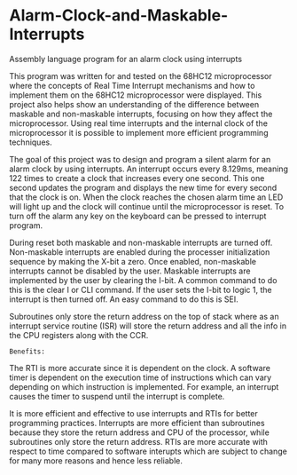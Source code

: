 # Alarm-Clock-and-Maskable-Interrupts
Assembly language program for an alarm clock using interrupts

   This program was written for and tested on the 68HC12 microprocessor where the concepts of Real Time Interrupt mechanisms and how to implement them on the 68HC12 microprocessor were displayed.  This project also helps show an understanding of the difference between maskable and non-maskable interrupts, focusing on how they affect the microprocessor. Using real time interrupts and the internal clock of the microprocessor it is possible to implement more efficient programming techniques. 

   The goal of this project was to design and program a silent alarm for an alarm clock by using interrupts.  An interrupt occurs every 8.129ms, meaning 122 times to create a clock that increases every one second. This one second updates the program and displays the new time for every second that the clock is on. When the clock reaches the chosen alarm time an LED will light up and the clock will continue until the microprocessor is reset. To turn off the alarm any key on the keyboard can be pressed to interrupt program.  
  
   During reset both maskable and non-maskable interrupts are turned off. Non-maskable interrupts are enabled during the processer initialization sequence by making the X-bit a zero. Once enabled, non-maskable interrupts cannot be disabled by the user. Maskable interrupts are implemented by the user by clearing the I-bit. A common command to do this is the clear I or CLI command. If the user sets the I-bit to logic 1, the interrupt is then turned off. An easy command to do this is SEI.
    
   Subroutines only store the return address on the top of stack where as an interrupt service routine (ISR) will store the return address and all the info in the CPU registers along with the CCR.  
    
    Benefits:

   The RTI is more accurate since it is dependent on the clock. A software timer is dependent on the execution time of instructions which can vary depending on which instruction is implemented. For example, an interrupt causes the timer to suspend until the interrupt is complete.
    
   It is more efficient and effective to use interrupts and RTIs for better programming practices. Interrupts are more efficient than subroutines because they store the return address and CPU of the processor, while subroutines only store the return address. RTIs are more accurate with respect to time compared to software interupts which are subject to change for many more reasons and hence less reliable.   
